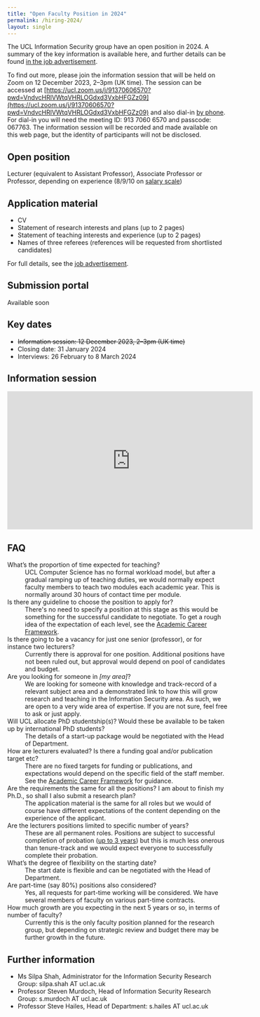 ```yaml
---
title: "Open Faculty Position in 2024"
permalink: /hiring-2024/
layout: single
---
```


The UCL Information Security group have an open position in 2024. A summary of the key information is available here, and further details can be found [in the job advertisement](/uploads/2023-12-19%20UCL%20Job%20Description.pdf).

To find out more, please join the information session that will be held on Zoom on 12 December 2023, 2–3pm (UK time). The session can be accessed at [https://ucl.zoom.us/j/91370606570?pwd=VndvcHRlVWtqVHRLOGdxd3VxbHFGZz09](https://ucl.zoom.us/j/91370606570?pwd=VndvcHRlVWtqVHRLOGdxd3VxbHFGZz09) and also dial-in [by phone](https://ucl.zoom.us/u/a64b5aDKR). For dial-in you will need the meeting ID: 913 7060 6570 and passcode: 067763. The information session will be recorded and made available on this web page, but the identity of participants will not be disclosed.

## Open position

Lecturer (equivalent to Assistant Professor), Associate Professor or Professor, depending on experience (8/9/10 on [salary scale](https://www.ucl.ac.uk/human-resources/pay-benefits/salary-scales))

## Application material

- CV
- Statement of research interests and plans (up to 2 pages)
- Statement of teaching interests and experience (up to 2 pages)
- Names of three referees (references will be requested from shortlisted candidates)

For full details, see the [job advertisement](/uploads/2023-12-19%20UCL%20Job%20Description.pdf).

## Submission portal

Available soon
  
## Key dates

- <s>Information session: 12 December 2023, 2–3pm (UK time)</s>
- Closing date: 31 January 2024
- Interviews: 26 February to 8 March 2024

## Information session

<iframe width="560" height="315" src="https://www.youtube.com/embed/Fb-dkbxS7SY?si=J1kqwnxjFoOl7EQS" title="YouTube video player" frameborder="0" allow="accelerometer; autoplay; clipboard-write; encrypted-media; gyroscope; picture-in-picture; web-share" allowfullscreen></iframe>

## FAQ

<dl>
  <dt>What’s the proportion of time expected for teaching?</dt>
  <dd>UCL Computer Science has no formal workload model, but after a gradual ramping up of teaching duties, we would normally expect faculty members to teach two modules each academic year. This is normally around 30 hours of contact time per module.</dd>
  <dt>Is there any guideline to choose the position to apply for?</dt>
  <dd>There's no need to specify a position at this stage as this would be something for the successful candidate to negotiate. To get a rough idea of the expectation of each level, see the <a href="https://www.ucl.ac.uk/human-resources/policies-advice/academic-career-framework-and-promotions-processes">Academic Career Framework</a>.</dd>
  <dt>Is there going to be a vacancy for just one senior (professor), or for instance two lecturers?</dt>
  <dd>Currently there is approval for one position. Additional positions have not been ruled out, but approval would depend on pool of candidates and budget.</dd>
  <dt>Are you looking for someone in <em>[my area]</em>?</dt>
  <dd>We are looking for someone with knowledge and track-record of a relevant subject area and a demonstrated link to how this will grow research and teaching in the Information Security area. As such, we are open to a very wide area of expertise. If you are not sure, feel free to ask or just apply.</dd>
  <dt>Will UCL allocate PhD studentship(s)? Would these be available to be taken up by international PhD students?</dt>
  <dd>The details of a start-up package would be negotiated with the Head of Department.</dd>
  <dt>How are lecturers evaluated? Is there a funding goal and/or publication target etc?</dt>
  <dd>There are no fixed targets for funding or publications, and expectations would depend on the specific field of the staff member. See the <a href="https://www.ucl.ac.uk/human-resources/policies-advice/academic-career-framework-and-promotions-processes">Academic Career Framework</a> for guidance.</dd>
  <dt>Are the requirements the same for all the positions? I am about to finish my Ph.D., so shall I also submit a research plan?</dt>
  <dd>The application material is the same for all roles but we would of course have different expectations of the content depending on the experience of the applicant.</dd>
  <dt>Are the lecturers positions limited to specific number of years?</dt>
  <dd>These are all permanent roles. Positions are subject to successful completion of probation (<a href="https://www.ucl.ac.uk/human-resources/ucl-induction-and-probation-policy">up to 3 years</a>) but this is much less onerous than tenure-track and we would expect everyone to successfully complete their probation.</dd>
  <dt>What’s the degree of flexibility on the starting date?</dt>
  <dd>The start date is flexible and can be negotiated with the Head of Department.</dd>
  <dt>Are part-time (say 80%) positions also considered?</dt>
  <dd>Yes, all requests for part-time working will be considered. We have several members of faculty on various part-time contracts.</dd>
  <dt>How much growth are you expecting in the next 5 years or so, in terms of number of faculty?</dt>
  <dd>Currently this is the only faculty position planned for the research group, but depending on strategic review and budget there may be further growth in the future.</dd>
</dl>

## Further information

- Ms Silpa Shah, Administrator for the Information Security Research Group: silpa.shah AT ucl.ac.uk
- Professor Steven Murdoch, Head of Information Security Research Group: s.murdoch AT ucl.ac.uk
- Professor Steve Hailes, Head of Department: s.hailes AT ucl.ac.uk

